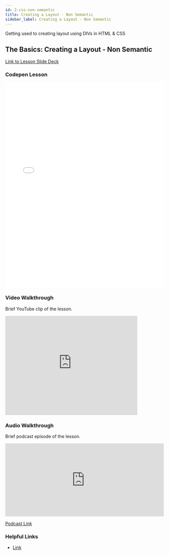 ```yaml
---
id: 2-css-non-semantic
title: Creating a Layout - Non Semantic
sidebar_label: Creating a Layout - Non Semantic
---
```


<section class="inner-section">

Getting used to creating layout using DIVs in HTML & CSS

## The Basics: Creating a Layout - Non Semantic

<a href="https://slides.com/lennyroyroy/deck-4#/5" target="_blank" class="button">Link to Lesson Slide Deck</a>

</section>

<section class="inner-section">

### Codepen Lesson <a name="chapter-1"></a>




<iframe height="650" style="width: 100%;" scrolling="no" title="The Basics: Simple Layout (non semantic)" src="//codepen.io/lennyroycodes/embed/preview/QeryBp/?height=300&theme-id=37020&default-tab=html,result&editable=true" frameborder="no" allowtransparency="true" allowfullscreen="true">
  See the Pen <a href='https://codepen.io/lennyroycodes/pen/QeryBp/'>The Basics: Simple Layout (non semantic)</a> by lennyroy
  (<a href='https://codepen.io/lennyroycodes'>@lennyroycodes</a>) on <a href='https://codepen.io'>CodePen</a>.
</iframe>

</section>


<section class="inner-section">

### Video Walkthrough <a name="chapter-2"></a>

Brief YouTube clip of the lesson.



<div class="video-responsive">
    <iframe width="420" height="315" src="https://www.youtube.com/embed/lQ1PJu5-01I" frameborder="0" allowfullscreen></iframe>
</div>


</section>

<section class="inner-section">

### Audio Walkthrough <a name="chapter-3"></a>

Brief podcast episode of the lesson.


<iframe src="https://open.spotify.com/embed-podcast/episode/2YvgBF6XKm87swZ6W7Fm47" width="100%" height="232" frameborder="0" allowtransparency="true" allow="encrypted-media"></iframe>

<a href="https://anchor.fm/lennyroy-robles4/episodes/The-Basics-Creating-a-Layout---Non-Semantic-e53jo4/a-a1pm7o" target="_blank" class="button">Podcast Link</a>

</section>


<section class="inner-section">


### Helpful Links <a name="chapter-4"></a>

* <a href="" target="_blank">Link</a>

</section>
